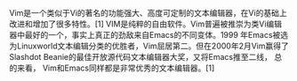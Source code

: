 Vim是一个类似于Vi的著名的功能强大、高度可定制的文本编辑器，在Vi的基础上改进和增加了很多特性。[1]  VIM是纯粹的自由软件。Vim普遍被推崇为类Vi编辑器中最好的一个，事实上真正的劲敌来自Emacs的不同变体。1999 年Emacs被选为Linuxworld文本编辑分类的优胜者，Vim屈居第二。但在2000年2月Vim赢得了Slashdot Beanie的最佳开放源代码文本编辑器大奖，又将Emacs推至二线， 总的来看， Vim和Emacs同样都是非常优秀的文本编辑器。[1] 